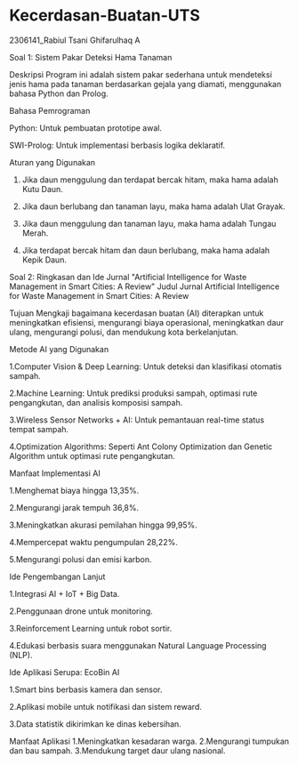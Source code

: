 # Kecerdasan-Buatan-UTS
2306141_Rabiul Tsani Ghifarulhaq A


Soal 1: Sistem Pakar Deteksi Hama Tanaman

Deskripsi
    Program ini adalah sistem pakar sederhana untuk mendeteksi jenis hama pada tanaman berdasarkan gejala yang diamati, menggunakan bahasa Python dan Prolog.

Bahasa Pemrograman

Python: Untuk pembuatan prototipe awal.

SWI-Prolog: Untuk implementasi berbasis logika deklaratif.

Aturan yang Digunakan

1. Jika daun menggulung dan terdapat bercak hitam, maka hama adalah Kutu Daun.

2. Jika daun berlubang dan tanaman layu, maka hama adalah Ulat Grayak.

3. Jika daun menggulung dan tanaman layu, maka hama adalah Tungau Merah.

4. Jika terdapat bercak hitam dan daun berlubang, maka hama adalah Kepik Daun.

Soal 2: Ringkasan dan Ide Jurnal "Artificial Intelligence for Waste Management in Smart Cities: A Review"
Judul Jurnal
Artificial Intelligence for Waste Management in Smart Cities: A Review

Tujuan
    Mengkaji bagaimana kecerdasan buatan (AI) diterapkan untuk meningkatkan efisiensi, mengurangi biaya operasional, meningkatkan daur ulang, mengurangi polusi, dan mendukung kota berkelanjutan.

Metode AI yang Digunakan

1.Computer Vision & Deep Learning: Untuk deteksi dan klasifikasi otomatis sampah.

2.Machine Learning: Untuk prediksi produksi sampah, optimasi rute pengangkutan, dan analisis komposisi sampah.

3.Wireless Sensor Networks + AI: Untuk pemantauan real-time status tempat sampah.

4.Optimization Algorithms: Seperti Ant Colony Optimization dan Genetic Algorithm untuk optimasi rute pengangkutan.

Manfaat Implementasi AI

1.Menghemat biaya hingga 13,35%.

2.Mengurangi jarak tempuh 36,8%.

3.Meningkatkan akurasi pemilahan hingga 99,95%.

4.Mempercepat waktu pengumpulan 28,22%.

5.Mengurangi polusi dan emisi karbon.

Ide Pengembangan Lanjut

1.Integrasi AI + IoT + Big Data.

2.Penggunaan drone untuk monitoring.

3.Reinforcement Learning untuk robot sortir.

4.Edukasi berbasis suara menggunakan Natural Language Processing (NLP).

Ide Aplikasi Serupa: EcoBin AI

1.Smart bins berbasis kamera dan sensor.

2.Aplikasi mobile untuk notifikasi dan sistem reward.

3.Data statistik dikirimkan ke dinas kebersihan.

Manfaat Aplikasi
1.Meningkatkan kesadaran warga.
2.Mengurangi tumpukan dan bau sampah.
3.Mendukung target daur ulang nasional.







